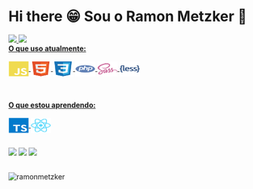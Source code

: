 # Hi there 😁 Sou o Ramon Metzker 🚀
<div>
  <a href="https://github.com/ramonmetzker">
  <img height="180em" src="https://github-readme-stats.vercel.app/api?username=ramonmetzker&show_icons=true&theme=dracula&include_all_commits=true&count_private=true"/>
  <img height="180em" src="https://github-readme-stats.vercel.app/api/top-langs/?username=ramonmetzker&layout=compact&langs_count=8&theme=dracula"/>
</div>
  
<div style="display: inline_block">
  <b>O que uso atualmente: </b> <br><br>
  <img align="center" alt="I use Js" height="30" width="40" src="https://raw.githubusercontent.com/devicons/devicon/master/icons/javascript/javascript-plain.svg">
  <img align="center" alt="I use HTML" height="30" width="40" src="https://raw.githubusercontent.com/devicons/devicon/master/icons/html5/html5-original.svg">
  <img align="center" alt="I use CSS" height="30" width="40" src="https://raw.githubusercontent.com/devicons/devicon/master/icons/css3/css3-original.svg">
  <img align="center" alt="I use PHP" height="30" width="40" src="https://raw.githubusercontent.com/devicons/devicon/master/icons/php/php-plain.svg">
  <img align="center" alt="I use Sass" height="30" width="40" src="https://raw.githubusercontent.com/devicons/devicon/master/icons/sass/sass-original.svg">
  <img align="center" alt="I use LESS" height="30" width="40" src="https://raw.githubusercontent.com/devicons/devicon/master/icons/less/less-plain-wordmark.svg">
  
  
  <br><br>
  <b>O que estou aprendendo: </b><br><br>
  <img align="center" alt="Im learning Ts" height="30" width="40" src="https://raw.githubusercontent.com/devicons/devicon/master/icons/typescript/typescript-plain.svg">
  <img align="center" alt="Im learning React" height="30" width="40" src="https://raw.githubusercontent.com/devicons/devicon/master/icons/react/react-original.svg">
</div>
  
  ##
  
<div> 
  <a href="https://instagram.com/ramontzk" target="_blank"><img src="https://img.shields.io/badge/-Instagram-%23E4405F?style=for-the-badge&logo=instagram&logoColor=white" target="_blank"></a>
  <a href = "mailto:ramon@metzker.com.br"><img src="https://img.shields.io/badge/-Gmail-%23333?style=for-the-badge&logo=gmail&logoColor=white" target="_blank"></a>
  <a href="https://www.linkedin.com/in/ramon-metzker" target="_blank"><img src="https://img.shields.io/badge/-LinkedIn-%230077B5?style=for-the-badge&logo=linkedin&logoColor=white" target="_blank"></a> 
 
##
  
  <img src="https://komarev.com/ghpvc/?username=ramonmetzker&color=green" alt="ramonmetzker" />
</div>
